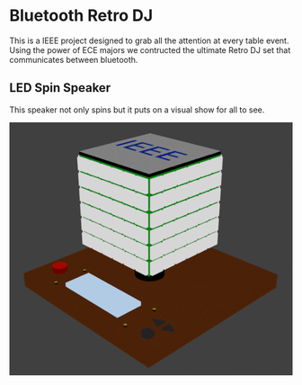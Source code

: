 # Bluetooth Retro DJ

This is a IEEE project designed to grab all the attention at every table event. Using the power of ECE majors we contructed the ultimate Retro DJ set that communicates between bluetooth.

## LED Spin Speaker

This speaker not only spins but it puts on a visual show for all to see.

![gif animation](3D_Models/LED_Spin_Speaker/LED_Spin_Speaker_V1_Render.gif)
